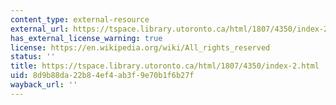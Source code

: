 ```yaml
---
content_type: external-resource
external_url: https://tspace.library.utoronto.ca/html/1807/4350/index-2.html
has_external_license_warning: true
license: https://en.wikipedia.org/wiki/All_rights_reserved
status: ''
title: https://tspace.library.utoronto.ca/html/1807/4350/index-2.html
uid: 8d9b88da-22b8-4ef4-ab3f-9e70b1f6b27f
wayback_url: ''
---
```

